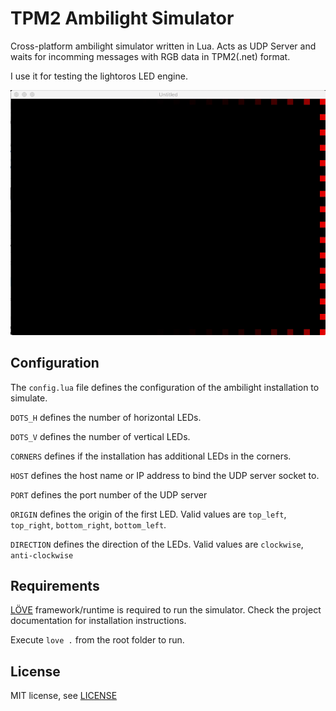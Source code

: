 # TPM2 Ambilight Simulator

Cross-platform ambilight simulator written in Lua.
Acts as UDP Server and waits for incomming messages with RGB data in TPM2(.net) format.

I use it for testing the lightoros LED engine.

![Demo Knight Rider](./ambilight-sim-knight-rider.gif)

Configuration
-------------
The `config.lua` file defines the configuration of the ambilight installation to simulate.

`DOTS_H` defines the number of horizontal LEDs.

`DOTS_V` defines the number of vertical LEDs.

`CORNERS` defines if the installation has additional LEDs in the corners.

`HOST` defines the host name or IP address to bind the UDP server socket to.

`PORT` defines the port number of the UDP server

`ORIGIN` defines the origin of the first LED. Valid values are `top_left`, `top_right`, `bottom_right`, `bottom_left`.

`DIRECTION` defines the direction of the LEDs. Valid values are `clockwise`, `anti-clockwise`

Requirements
------------
[LÖVE](https://love2d.org/) framework/runtime is required to run the simulator.
Check the project documentation for installation instructions. 

Execute `love .` from the root folder to run.

License
-------
MIT license, see [LICENSE](./LICENSE)
